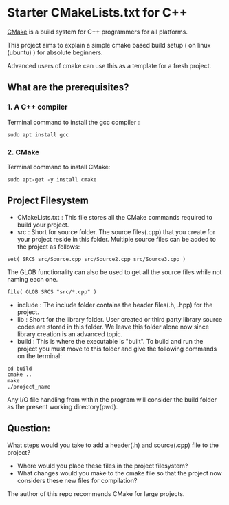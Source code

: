 # Starter CMakeLists.txt for C++

[CMake](https://cmake.org/) is a build system for C++ programmers for all platforms.

This project aims to explain a simple cmake based build setup ( on linux (ubuntu) ) for absolute beginners.

Advanced users of cmake can use this as a template for a fresh project.

## What are the prerequisites?

### 1. A C++ compiler

Terminal command to install the gcc compiler :

```
sudo apt install gcc
```

### 2. CMake

Terminal command to install CMake:

```
sudo apt-get -y install cmake
```

## Project Filesystem

* CMakeLists.txt : This file stores all the CMake commands required to build your project.
* src : Short for source folder. The source files(.cpp) that you create for your project reside in this folder.
  Multiple source files can be added to the project as follows:

```
set( SRCS src/Source.cpp src/Source2.cpp src/Source3.cpp )
```

The GLOB functionality can also be used to get all the source files while not naming each one.

```
file( GLOB SRCS "src/*.cpp" )
```

* include : The include folder contains the header files(.h, .hpp) for the project.
* lib : Short for the library folder. User created or third party library source codes are stored in this folder. We leave this folder alone now since library creation is an advanced topic.
* build : This is where the executable is "built". To build and run the project you must move to this folder and give the following commands on the terminal:

```
cd build
cmake ..
make 
./project_name
```

Any I/O file handling from within the program will consider the build folder as the present working directory(pwd).

## Question:

What steps would you take to add a header(.h) and source(.cpp) file to the project?

* Where would you place these files in the project filesystem?
* What changes would you make to the cmake file so that the project now considers these new files for compilation?

The author of this repo recommends CMake for large projects.
